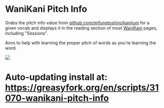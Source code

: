 # WaniKani Pitch Info

Grabs the pitch info value from <a href="https://github.com/mifunetoshiro/kanjium/blob/master/data/source_files/raw/accents.txt">github.com/mifunetoshiro/kanjium</a> for a given vocab and displays it in the reading section of most [WaniKani](https://www.wanikani.com/) pages, including "Sessions". 

Aims to help with learning the proper pitch of words as you're learning the word.

![](https://i.imgur.com/IrpfGPj.png)

# Auto-updating install at: https://greasyfork.org/en/scripts/31070-wanikani-pitch-info
